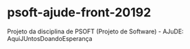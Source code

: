 # psoft-ajude-front-20192
Projeto da disciplina de PSOFT (Projeto de Software) - AJuDE: AquiJUntosDoandoEsperança
